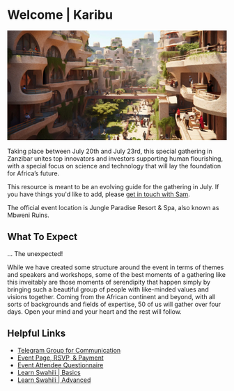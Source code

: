 # Welcome | Karibu

![Image](znz_header.png)

Taking place between July 20th and July 23rd, this special gathering in Zanzibar unites top innovators and investors supporting human flourishing, with a special focus on science and technology that will lay the foundation for Africa’s future.

This resource is meant to be an evolving guide for the gathering in July. If you have things you'd like to add, please [get in touch with Sam](https://t.me/samtaggart).

The official event location is Jungle Paradise Resort & Spa, also known as Mbweni Ruins.

## What To Expect

... The unexpected!

While we have created some structure around the event in terms of themes and speakers and workshops, some of the best moments of a gathering like this inveitably are those moments of serendipity that happen simply by bringing such a beautiful group of people with like-minded values and visions together. Coming from the African continent and beyond, with all sorts of backgrounds and fields of expertise, 50 of us will gather over four days. Open your mind and your heart and the rest will follow.

## Helpful Links

- [Telegram Group for Communication](https://t.me/+U3Bc77YxDs1mZjUy)
- [Event Page, RSVP, & Payment](https://lu.ma/zanzibar_regen)
- [Event Attendee Questionnaire](https://forms.gle/a4n4iXG1xqK4j5Bj9)
- [Learn Swahili | Basics](https://www.tripsavvy.com/swahili-or-kiswahili-for-travelers-1454482)
- [Learn Swahili | Advanced](https://2seedsswahili.wordpress.com/)